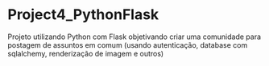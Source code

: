 # Project4_PythonFlask
Projeto utilizando Python com Flask objetivando criar uma comunidade para postagem de assuntos em comum (usando autenticação, database com sqlalchemy, renderização de imagem e outros)
